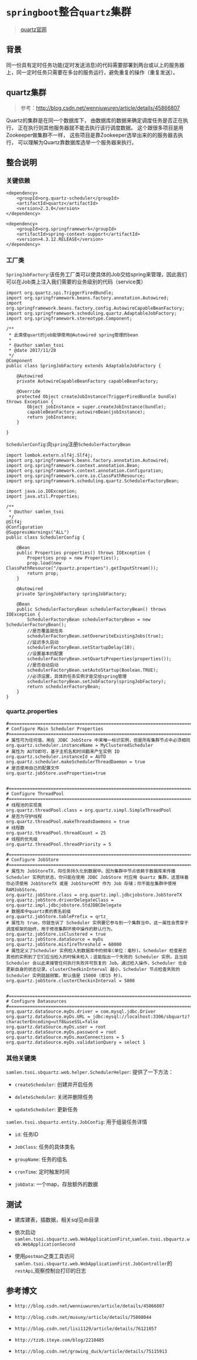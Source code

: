 # `springboot`整合`quartz`集群
>[quartz官网](http://www.quartz-scheduler.org/)

## 背景
同一份具有定时任务功能(定时发送消息)的代码需要部署到两台或以上的服务器上，同一定时任务只需要在多台的服务运行，避免重复的操作（重复发送）。

## quartz集群
 > 参考：http://blog.csdn.net/wenniuwuren/article/details/45866807  

 Quartz的集群是在同一个数据库下， 由数据库的数据来确定调度任务是否正在执行， 正在执行则其他服务器就不能去执行该行调度数据。 这个跟很多项目是用Zookeeper做集群不一样， 这些项目是靠Zookeeper选举出来的的服务器去执行， 可以理解为Quartz靠数据库选举一个服务器来执行。

## 整合说明

### 关键依赖
```
<dependency>
    <groupId>org.quartz-scheduler</groupId>
    <artifactId>quartz</artifactId>
    <version>2.3.0</version>
</dependency>

<dependency>
    <groupId>org.springframework</groupId>
    <artifactId>spring-context-support</artifactId>
    <version>4.3.12.RELEASE</version>
</dependency>
```
### 工厂类
`SpringJobFactory`:该任务工厂类可以使具体的Job交给spring来管理，因此我们可以在Job类上注入我们需要的业务级别的代码（service类）
```
import org.quartz.spi.TriggerFiredBundle;
import org.springframework.beans.factory.annotation.Autowired;
import org.springframework.beans.factory.config.AutowireCapableBeanFactory;
import org.springframework.scheduling.quartz.AdaptableJobFactory;
import org.springframework.stereotype.Component;

/**
 * 此类使quart的job能够使用@Autowired spring管理的bean
 *
 * @author samlen_tsoi
 * @date 2017/11/28
 */
@Component
public class SpringJobFactory extends AdaptableJobFactory {

    @Autowired
    private AutowireCapableBeanFactory capableBeanFactory;

    @Override
    protected Object createJobInstance(TriggerFiredBundle bundle) throws Exception {
        Object jobInstance = super.createJobInstance(bundle);
        capableBeanFactory.autowireBean(jobInstance);
        return jobInstance;
    }

}
```
`SchedulerConfig`:向`spring`注册`SchedulerFactoryBean`
```
import lombok.extern.slf4j.Slf4j;
import org.springframework.beans.factory.annotation.Autowired;
import org.springframework.context.annotation.Bean;
import org.springframework.context.annotation.Configuration;
import org.springframework.core.io.ClassPathResource;
import org.springframework.scheduling.quartz.SchedulerFactoryBean;

import java.io.IOException;
import java.util.Properties;

/**
 * @author samlen_tsoi
 */
@Slf4j
@Configuration
@SuppressWarnings("ALL")
public class SchedulerConfig {

    @Bean
    public Properties properties() throws IOException {
        Properties prop = new Properties();
        prop.load(new ClassPathResource("/quartz.properties").getInputStream());
        return prop;
    }

    @Autowired
    private SpringJobFactory springJobFactory;

    @Bean
    public SchedulerFactoryBean schedulerFactoryBean() throws IOException {
        SchedulerFactoryBean schedulerFactoryBean = new SchedulerFactoryBean();
        //是否覆盖就任务
        schedulerFactoryBean.setOverwriteExistingJobs(true);
        //延迟多久启动
        schedulerFactoryBean.setStartupDelay(10);
        //设置基本的配置
        schedulerFactoryBean.setQuartzProperties(properties());
        //是否自动启动
        schedulerFactoryBean.setAutoStartup(Boolean.TRUE);
        //必须设置，具体的任务实例才能交给spring管理
        schedulerFactoryBean.setJobFactory(springJobFactory);
        return schedulerFactoryBean;
    }
}

```

### quartz.properties
```
#============================================================================
# Configure Main Scheduler Properties
#============================================================================
# 属性可为任何值，用在 JDBC JobStore 中来唯一标识实例，但是所有集群节点中必须相同
org.quartz.scheduler.instanceName = MyClusteredScheduler
# 属性为 AUTO即可，基于主机名和时间戳来产生实例 ID
org.quartz.scheduler.instanceId = AUTO
org.quartz.scheduler.makeSchedulerThreadDaemon = true
# 是否使用自己的配置文件
org.quartz.jobStore.useProperties=true


#============================================================================
# Configure ThreadPool
#============================================================================
# 线程池的实现类
org.quartz.threadPool.class = org.quartz.simpl.SimpleThreadPool
# 是否为守护线程
org.quartz.threadPool.makeThreadsDaemons = true
# 线程数
org.quartz.threadPool.threadCount = 25
# 线程的优先级
org.quartz.threadPool.threadPriority = 5

#============================================================================
# Configure JobStore
#============================================================================
# 属性为 JobStoreTX，将任务持久化到数据中。因为集群中节点依赖于数据库来传播 Scheduler 实例的状态，你只能在使用 JDBC JobStore 时应用 Quartz 集群，这意味着你必须使用 JobStoreTX 或是 JobStoreCMT 作为 Job 存储；你不能在集群中使用 RAMJobStore。
org.quartz.jobStore.class = org.quartz.impl.jdbcjobstore.JobStoreTX
org.quartz.jobStore.driverDelegateClass = org.quartz.impl.jdbcjobstore.StdJDBCDelegate
# 数据库中quartz表的表名前缀
org.quartz.jobStore.tablePrefix = qrtz_
# 属性为 true，你就告诉了 Scheduler 实例要它参与到一个集群当中。这一属性会贯穿于调度框架的始终，用于修改集群环境中操作的默认行为。
org.quartz.jobStore.isClustered = true
org.quartz.jobStore.dataSource = myDs
org.quartz.jobStore.misfireThreshold = 60000
# 属性定义了Scheduler 实例检入到数据库中的频率(单位：毫秒)。Scheduler 检查是否其他的实例到了它们应当检入的时候未检入；这能指出一个失败的 Scheduler 实例，且当前 Scheduler 会以此来接管任何执行失败并可恢复的 Job。通过检入操作，Scheduler 也会更新自身的状态记录。clusterChedkinInterval 越小，Scheduler 节点检查失败的 Scheduler 实例就越频繁。默认值是 15000 (即15 秒)。
org.quartz.jobStore.clusterCheckinInterval = 5000


#============================================================================
# Configure Datasources  
#============================================================================
org.quartz.dataSource.myDs.driver = com.mysql.jdbc.Driver
org.quartz.dataSource.myDs.URL = jdbc:mysql://localhost:3306/sbquartz?characterEncoding=utf8&useSSL=false
org.quartz.dataSource.myDs.user = root
org.quartz.dataSource.myDs.password = root
org.quartz.dataSource.myDs.maxConnections = 5
org.quartz.dataSource.myDs.validationQuery = select 1
```
### 其他关键类
`samlen.tsoi.sbquartz.web.helper.SchedulerHelper`: 提供了一下方法：
- `createScheduler`: 创建并开启任务

- `deleteScheduler`: 关闭并删除任务

- `updateScheduler`: 更新任务

`samlen.tsoi.sbquartz.entity.JobConfig`: 用于组装任务详情
- `id`: 任务ID

- `JobClass`: 任务的具体类名

- `groupName`: 任务的组名

- `cronTime`: 定时触发时间

- `jobData`: 一个map，存放额外的数据

## 测试
- 建库建表，插数据，相关sql见`db`目录

- 依次启动`samlen.tsoi.sbquartz.web.WebApplicationFirst`,`samlen.tsoi.sbquartz.web.WebApplicationSecond`

- 使用`postman`之类工具访问`samlen.tsoi.sbquartz.web.WebApplicationFirst.JobController`的`restApi`,观察控制台打印的日志

## 参考博文
- `http://blog.csdn.net/wenniuwuren/article/details/45866807`

- `http://blog.csdn.net/musuny/article/details/75808044`

- `http://blog.csdn.net/lisi1129/article/details/76121057`

- `http://tzz6.iteye.com/blog/2210485`

- `http://blog.csdn.net/growing_duck/article/details/75115913`
